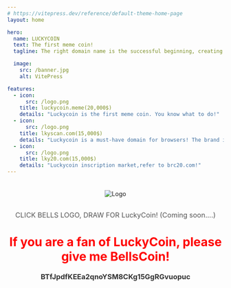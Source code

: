 ```yaml
---
# https://vitepress.dev/reference/default-theme-home-page
layout: home

hero:
  name: LUCKYCOIN
  text: The first meme coin!
  tagline: The right domain name is the successful beginning, creating lucky miracles.

  image:
    src: /banner.jpg
    alt: VitePress

features:
  - icon: 
      src: /logo.png
    title: luckycoin.meme(20,000$)
    details: "Luckycoin is the first meme coin. You know what to do!"
  - icon: 
      src: /logo.png
    title: lkyscan.com(15,000$)
    details: "Luckycoin is a must-have domain for browsers! The brand image speaks for itself!"
  - icon: 
      src: /logo.png
    title: lky20.com(15,000$)
    details: "Luckycoin inscription market,refer to brc20.com!"
---
```

<div style="display: flex; flex-direction: column; align-items: center; margin-top: 35px;">
  <img src="/bells.png" alt="Logo" style="max-width: 100%; height: auto; margin-bottom: 15px;">
  <p style="text-align: center; font-size: 16px; color: #555;">
    CLICK BELLS LOGO, DRAW FOR LuckyCoin! (Coming soon....)
  </p>
</div>
<h1 style="text-align: center; margin-top: 20px; color: #333;color:red;">
  If you are a fan of LuckyCoin, please give me BellsCoin!
</h1>
<h3 style="text-align: center; margin-top: 20px; color: #333;">
  <span>BTfJpdfKEEa2qnoYSM8CKg15GgRGvuopuc</span>
</h3>